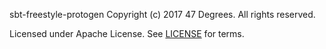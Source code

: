 sbt-freestyle-protogen
Copyright (c) 2017 47 Degrees.  All rights reserved.

Licensed under Apache License. See [LICENSE](LICENSE) for terms.